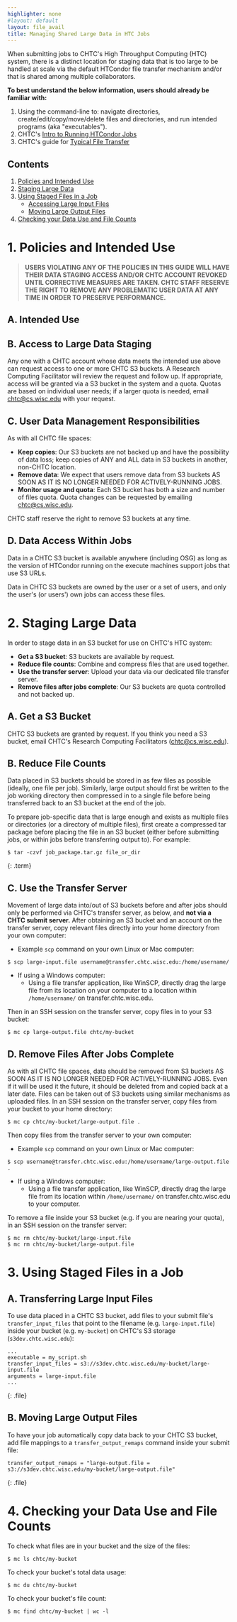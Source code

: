 ```yaml
---
highlighter: none
#layout: default
layout: file_avail
title: Managing Shared Large Data in HTC Jobs
---
```


When submitting jobs to CHTC's High Throughput Computing (HTC) system,
there is a distinct location for staging data that is too large to be
handled at scale via the default HTCondor file transfer mechanism
and/or that is shared among multiple collaborators.
<!--- This
location should be used for jobs that require input files larger than 100MB
and/or that generate output files larger than 3-4GB. --->

**To best understand the below information, users should already be
familiar with:**

1.  Using the command-line to: navigate directories,
    create/edit/copy/move/delete files and directories, and run intended
    programs (aka "executables").
2.  CHTC's [Intro to Running HTCondor Jobs](/helloworld.shtml)
3.  CHTC's guide for [Typical File Transfer](/file-availability.shtml)

Contents
--------

1.  [Policies and Intended Use](#1-policies-and-intended-use)
2.  [Staging Large Data](#2-staging-large-data)
3.  [Using Staged Files in a Job](#3-using-staged-files-in-a-job)
	- [Accessing Large Input Files](#a-accessing-large-input-files)
	- [Moving Large Output Files](#b-moving-large-output-files)
4.  [Checking your Data Use and File Counts](#4-checking-your-data-use-and-object-counts)

# 1. Policies and Intended Use

> **USERS VIOLATING ANY OF THE POLICIES IN THIS GUIDE WILL
> HAVE THEIR DATA STAGING ACCESS AND/OR CHTC ACCOUNT REVOKED UNTIL CORRECTIVE
> MEASURES ARE TAKEN. CHTC STAFF RESERVE THE RIGHT TO REMOVE ANY
> PROBLEMATIC USER DATA AT ANY TIME IN ORDER TO PRESERVE PERFORMANCE.**


## A. Intended Use

<!--- Our S3 API is only for input and output files that
are individually too large to be managed by our other data movement
methods, HTCondor file transfer or SQUID. This includes individual input files
greater than 100MB and individual output files greater than 3-4GB.

Users are expected to abide by this intended use expectation and follow the
instructions for using S3 written in this guide (e.g. files placed
in S3 should ALWAYS be listed in the submit file). --->

## B. Access to Large Data Staging

Any one with a CHTC account whose data meets the intended use above
can request access to one or more CHTC S3 buckets. A Research
Computing Facilitator will review the request and follow up. If
appropriate, access will be granted via a S3 bucket in the system and
a quota. Quotas are based on individual user needs; if a larger quota
is needed, email chtc@cs.wisc.edu with your request.

## C. User Data Management Responsibilities

As with all CHTC file spaces:

- **Keep copies**: Our S3 buckets are not backed up and have the
possibility of data loss; keep copies of ANY and ALL data in S3
buckets in another, non-CHTC location.
- **Remove data**: We expect that users remove data from S3 buckets AS
SOON AS IT IS NO LONGER NEEDED FOR ACTIVELY-RUNNING JOBS.
- **Monitor usage and quota**: Each S3 bucket has both a size and
number of files quota. Quota changes can be requested by emailing
chtc@cs.wisc.edu.

CHTC staff reserve the right to remove S3 buckets at any time.

## D. Data Access Within Jobs

Data in a CHTC S3 bucket is available anywhere (including OSG) as long
as the version of HTCondor running on the execute machines support
jobs that use S3 URLs.

Data in CHTC S3 buckets are owned by the user or a set of users, and
only the user's (or users') own jobs can access these files.

# 2. Staging Large Data

In order to stage data in an S3 bucket for use on CHTC's HTC system:

- **Get a S3 bucket**: S3 buckets are available by request.
- **Reduce file counts**: Combine and compress files that are used together.
- **Use the transfer server**: Upload your data via our dedicated file transfer server.
- **Remove files after jobs complete**: Our S3 buckets are quota controlled and not backed up.

## A. Get a S3 Bucket

CHTC S3 buckets are granted by request. If you think you need
a S3 bucket, email CHTC's Research Computing Facilitators (chtc@cs.wisc.edu).

## B. Reduce File Counts

Data placed in S3 buckets should be stored in as few files as possible
(ideally, one file per job). Similarly, large output should first be
written to the job working directory then compressed in to a single
file before being transferred back to an S3 bucket at the end of the job.

To prepare job-specific data that is large enough
and exists as multiple files or directories (or a directory of multiple
files), first create a compressed tar package before placing the file in
an S3 bucket (either before submitting jobs, or within jobs before
transferring output to). For example:

```
$ tar -czvf job_package.tar.gz file_or_dir
```
{: .term}

## C. Use the Transfer Server

Movement of large data into/out of S3 buckets before and after jobs
should only be performed via CHTC's transfer server, as below, and
**not via a CHTC submit server.** After obtaining an S3 bucket and an
account on the transfer server, copy relevant files directly into your
home directory from your own computer:

- Example `scp` command on your own Linux or Mac computer:
``` {.term}
$ scp large-input.file username@transfer.chtc.wisc.edu:/home/username/
```
- If using a Windows computer:
	- Using a file transfer application, like WinSCP, directly drag the large
file from its location on your computer to a location within
`/home/username/` on transfer.chtc.wisc.edu.

Then in an SSH session on the transfer server, copy files in to your
S3 bucket:

``` {.term}
$ mc cp large-output.file chtc/my-bucket
```

## D. Remove Files After Jobs Complete

As with all CHTC file spaces, data should be removed from S3 buckets AS
SOON AS IT IS NO LONGER NEEDED FOR ACTIVELY-RUNNING JOBS. Even if it
will be used it the future, it should be deleted from and copied
back at a later date. Files can be taken out of S3 buckets using similar
mechanisms as uploaded files. In an SSH session on the transfer
server, copy files from your bucket to your home directory:

``` {.term}
$ mc cp chtc/my-bucket/large-output.file .
```

Then copy files from the transfer server to your own computer:

- Example `scp` command on your own Linux or Mac computer:
``` {.term}
$ scp username@transfer.chtc.wisc.edu:/home/username/large-output.file .
```
- If using a Windows computer:
	- Using a file transfer application, like WinSCP, directly drag the large
file from its location within `/home/username/` on
transfer.chtc.wisc.edu to your computer.

To remove a file inside your S3 bucket (e.g. if you are nearing your
quota), in an SSH session on the transfer server:

``` {.term}
$ mc rm chtc/my-bucket/large-input.file
$ mc rm chtc/my-bucket/large-output.file
```

# 3. Using Staged Files in a Job

## A. Transferring Large Input Files

To use data placed in a CHTC S3 bucket, add files to your submit
file's `transfer_input_files` that point to the filename
(e.g. `large-input.file`) inside your bucket (e.g. `my-bucket`) on
CHTC's S3 storage (`s3dev.chtc.wisc.edu`):

```
...
executable = my_script.sh
transfer_input_files = s3://s3dev.chtc.wisc.edu/my-bucket/large-input.file
arguments = large-input.file
...
```
{: .file}


## B. Moving Large Output Files

To have your job automatically copy data back to your CHTC S3 bucket,
add file mappings to a `transfer_output_remaps` command inside your
submit file:

```
transfer_output_remaps = "large-output.file = s3://s3dev.chtc.wisc.edu/my-bucket/large-output.file"
```
{: .file}


# 4. Checking your Data Use and File Counts

To check what files are in your bucket and the size of the files:
``` {.term}
$ mc ls chtc/my-bucket
```

To check your bucket's total data usage:
``` {.term}
$ mc du chtc/my-bucket
```

To check your bucket's file count:
``` {.term}
$ mc find chtc/my-bucket | wc -l
```
